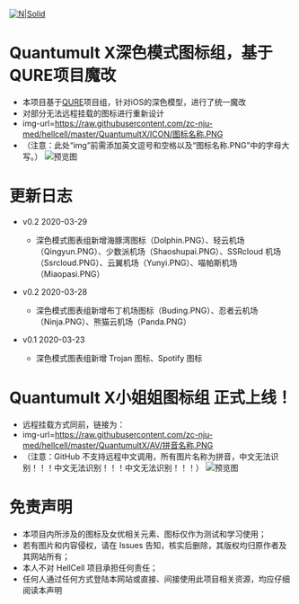 [![N|Solid](https://cldup.com/dTxpPi9lDf.thumb.png)](https://nodesource.com/products/nsolid)

# Quantumult X深色模式图标组，基于QURE项目魔改

  - 本项目基于[QURE](https://github.com/Koolson/Qure)项目组，针对iOS的深色模型，进行了统一魔改
  - 对部分无法远程挂载的图标进行重新设计
  - img-url=https://raw.githubusercontent.com/zc-nju-med/hellcell/master/QuantumultX/ICON/图标名称.PNG
  - （注意：此处“img”前需添加英文逗号和空格以及“图标名称.PNG”中的字母大写。）
![预览图](https://github.com/zc-nju-med/hellcell/blob/master/QuantumultX/show.png)

# 更新日志
  - v0.2 2020-03-29
    -  深色模式图表组新增海豚湾图标（Dolphin.PNG）、轻云机场（Qingyun.PNG）、少数派机场（Shaoshupai.PNG）、SSRcloud
    机场（Ssrcloud.PNG）、云翼机场（Yunyi.PNG）、喵帕斯机场（Miaopasi.PNG）

  - v0.2 2020-03-28
    -  深色模式图表组新增布丁机场图标（Buding.PNG）、忍者云机场（Ninja.PNG）、熊猫云机场（Panda.PNG）
  
  - v0.1 2020-03-23
    -  深色模式图表组新增 Trojan 图标、Spotify 图标

# Quantumult X小姐姐图标组 正式上线！

  - 远程挂载方式同前，链接为：
  - img-url=https://raw.githubusercontent.com/zc-nju-med/hellcell/master/QuantumultX/AV/拼音名称.PNG
  - （注意：GitHub 不支持远程中文调用，所有图片名称为拼音，中文无法识别！！！中文无法识别！！！中文无法识别！！！）
![预览图](https://github.com/zc-nju-med/hellcell/blob/master/QuantumultX/AV.png)

# 免责声明
  - 本项目内所涉及的图标及女优相关元素、图标仅作为测试和学习使用；
  - 若有图片和内容侵权，请在 Issues 告知，核实后删除，其版权均归原作者及其网站所有；
  - 本人不对 HellCell 项目承担任何责任；
  - 任何人通过任何方式登陆本网站或直接、间接使用此项目相关资源，均应仔细阅读本声明
